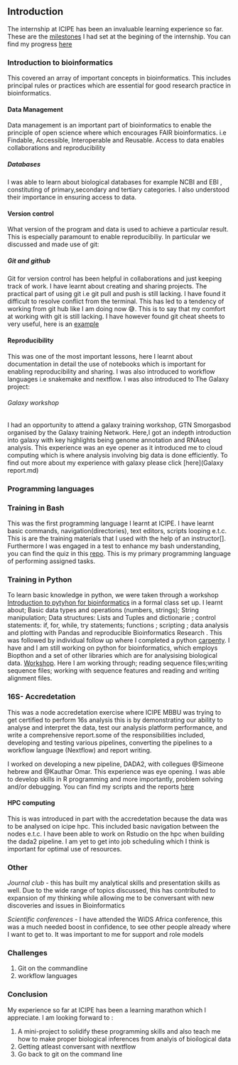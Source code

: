 ## Introduction

The internship at ICIPE has been an invaluable learning experience so far. These are the [milestones](Roadmap.md) I had set at the begining of the internship. You can find my progress [here](https://github.com/Asatsa/internship_repo1/issues/2)


### Introduction to bioinformatics
This covered an array of important concepts in bioinformatics. This includes principal rules or practices which are essential for good research practice in bioinformatics.
#### Data Management
Data management is an important part of bioinformatics to enable the principle of open science where which encourages FAIR bioinformatics. i.e Findable, Accessible, Interoperable and Reusable. Access to data enables collaborations and reproducibility
##### Databases
I was able to learn about biological databases for example NCBI and EBI , constituting of primary,secondary and tertiary categories. I also understood their importance in ensuring access to data.

#### Version control
What version of the program and data is used to achieve a particular result. This is especially paramount to enable reproducibiliy. In particular we discussed and made use of git:

##### Git and github

Git for version control has been helpful in collaborations and just keeping track of work. I have learnt about creating and sharing projects. The practical part of using git i.e git pull and push is still lacking. I have found it difficult to resolve conflict from the terminal. This has led to a tendency of working from git hub like I am doing now 😅. This is to say that my comfort at working with git is still lacking. I have however found git cheat sheets to very useful, here is an [example](https://www.freecodecamp.org/news/git-cheat-sheet/)

#### Reproducibility
This was one of the most important lessons, here I learnt about documentation in detail the use of notebooks which is important for enabling reproducibility and sharing. I was also introduced to workflow languages i.e snakemake and nextflow.
I was also introduced to The Galaxy project:
###### Galaxy workshop
I had an opportunity to attend a galaxy training workshop, GTN Smorgasbod organised by the Galaxy training Network. Here,I got an indepth introduction into galaxy with key highlights being genome annotation and RNAseq analysis. This experience was an eye opener as it introduced me to cloud computing which is where analysis involving big data is done efficiently. To find out more about my experience with galaxy please click [here](Galaxy report.md)


### Programming languages
### Training in Bash

This was the first programming language I learnt at ICIPE. I have learnt basic commands, navigation(directories), text editors, scripts looping e.t.c. This is are the training materials that I used with the help of an instructor[]. Furthermore I was engaged in a test to enhance my bash understanding, you can find the quiz in this [repo](https://github.com/Asatsa/bash-quiz). This is my primary programming language of performing assigned tasks.


### Training in Python
To learn basic knowledge in python, we were taken through a workshop [Introduction to pytyhon for bioinformatics](https://github.com/kipkurui/Python4Bioinformatics2019) in a formal class set up. I learnt about;    Basic data types and operations (numbers, strings); String manipulation; Data structures: Lists and Tuples and dictionarie ; control statements: if, for, while, try statements; functions ; scripting ; data analysis and plotting with Pandas and reproducible Bioinformatics Research . This was followed by individual follow up where I completed a python [carpenty](https://swcarpentry.github.io/python-novice-inflammation/). I have and I am still working on python for bioinformatics, which employs Biopthon and a set of other libraries which are for analysising biological data. [Workshop](https://github.com/peterjc/biopython_workshop). Here I am working through; reading sequence files;writing sequence files; working with sequence features and reading and writing alignment files.

### 16S- Accredetation
This was a node accredetation exercise where ICIPE MBBU was trying to get certified to perform 16s analysis this is by demonstrating our ability to analyse and interpret the data, test our analysis platform performance, and write a comprehensive report.some of the responsibilities included, developing and testing various pipelines, converting the pipelines to a workflow language (Nextflow) and report writing. 

I worked on developing a new pipeline, DADA2, with collegues @Simeone hebrew and @Kauthar Omar. This experience was eye opening. I was able to develop skills in R programming and more importantly, problem solving and/or debugging. You can find my scripts and the reports [here](https://github.com/mbbu/16S_Accreditation)

#### HPC computing
This is was introduced in part with the accredetation because the data was to be analysed on icipe hpc. This included basic navigation between the nodes e.t.c.
I have been able to work on Rstudio on the hpc when building the dada2 pipeline. I am yet to get into job scheduling which I think is important for optimal use of resources.

### Other
*Journal club* - this has built my analytical skills and presentation skills as well. Due to the wide range of topics discussed, this has contributed to expansion of my thinking while allowing me to be conversant with new discoveries and issues in Bioinformatics

*Scientific conferences* - I have attended the WiDS Africa conference, this was a much needed boost in confidence, to see other people already where I want to get to. It was important to me for support and role models

### Challenges
1. Git on the commandline
2. workflow languages

### Conclusion
My experience so far at ICIPE has been a learning marathon which I appreciate. I am looking forward to :
1. A mini-project to solidify these programming skills and also teach me how to make proper biological inferences from analyis of bioilogical data
2. Getting atleast conversant with nextflow
3. Go back to  git on the command line


